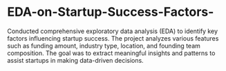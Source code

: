 # EDA-on-Startup-Success-Factors-
Conducted comprehensive exploratory data analysis (EDA) to identify key factors influencing startup success. The project analyzes various features such as funding amount, industry type, location, and founding team composition. The goal was to extract meaningful insights and patterns to assist startups in making data-driven decisions.
